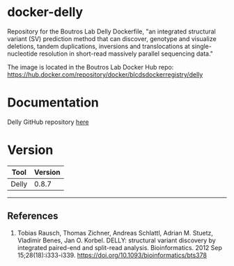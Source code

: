 # docker-delly
Repository for the Boutros Lab Delly Dockerfile, "an integrated structural variant (SV) prediction method that can discover, genotype and visualize deletions, tandem duplications, inversions and translocations at single-nucleotide resolution in short-read massively parallel sequencing data."

The image is located in the Boutros Lab Docker Hub repo: https://hub.docker.com/repository/docker/blcdsdockerregistry/delly

# Documentation
Delly GitHub repository [here](https://github.com/dellytools/delly)


# Version
| Tool | Version |
|------|---------|
|Delly| 0.8.7|


---

## References

1. Tobias Rausch, Thomas Zichner, Andreas Schlattl, Adrian M. Stuetz, Vladimir Benes, Jan O. Korbel.
DELLY: structural variant discovery by integrated paired-end and split-read analysis.
Bioinformatics. 2012 Sep 15;28(18):i333-i339.
https://doi.org/10.1093/bioinformatics/bts378